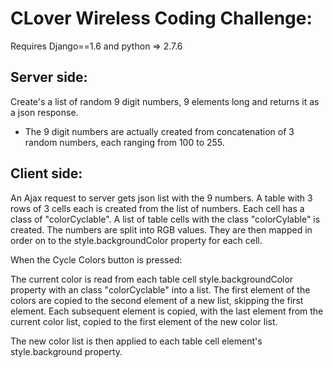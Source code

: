 CLover Wireless Coding Challenge:
=================================

Requires Django==1.6 and python => 2.7.6

Server side:
------------
Create's a list of random 9 digit numbers, 9 elements long and returns it as a json response. 
* The 9 digit numbers are actually created from concatenation of 3 random numbers, each ranging from 100 to 255.

Client side:
------------
An Ajax request to server gets json list with the 9 numbers.
A table with 3 rows of 3 cells each is created from the list of numbers.
Each cell has a class of "colorCyclable".
A list of table cells with the class "colorCylable" is created.
The numbers are split into RGB values. 
They are then mapped in order on to the style.backgroundColor property for each cell.

When the Cycle Colors button is pressed: 

The current color is read from each table cell style.backgroundColor property with an class "colorCyclable" into a list.
The first element of the colors are copied to the second element of a new list, skipping the first element.
Each subsequent element is copied, with the last element from the current color list, copied to the first element of the new color list. 

The new color list is then applied to each table cell element's style.background property.


